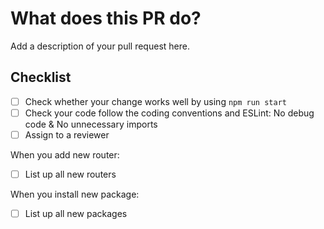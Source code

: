 # What does this PR do?

<!--
Describe details of yours pull request. 
PR with insufficient description will not be reviewed.

Make sure to remove this comment when you are done.
-->

Add a description of your pull request here.

## Checklist

- [ ] Check whether your change works well by using `npm run start`
- [ ] Check your code follow the coding conventions and ESLint: No debug code & No unnecessary imports 
- [ ] Assign to a reviewer

When you add new router:
- [ ] List up all new routers

When you install new package:
- [ ] List up all new packages

